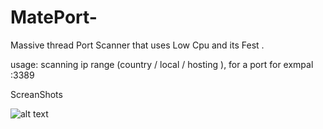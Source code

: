 # MatePort-
Massive thread Port Scanner  that uses Low Cpu and its Fest .

usage: scanning ip range (country  / local / hosting ), for a port for exmpal :3389

ScreanShots 

![alt text](https://i.imgur.com/9V8CNbP.png)
